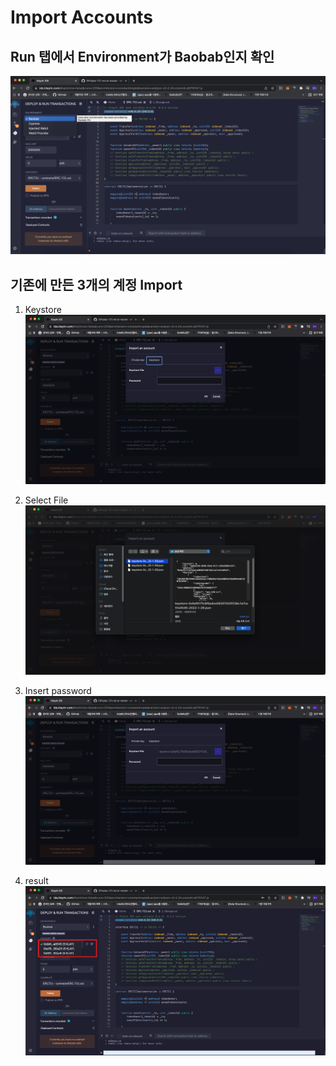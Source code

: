 # Import Accounts

## Run 탭에서 Environment가 Baobab인지 확인   

![baobab](/Inflearn/img_klaytn/baobab.png)   

## 기존에 만든 3개의 계정 Import   

1. Keystore   
![import](/Inflearn/img_klaytn/import1.png)   

2. Select File   
![select](/Inflearn/img_klaytn/select.png)   

3. Insert password   
![password](/Inflearn/img_klaytn/password1.png)   

4. result
![result](/Inflearn/img_klaytn/import_result.png)






